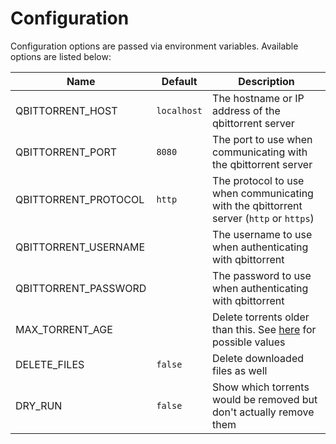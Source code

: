 # Configuration

Configuration options are passed via environment variables. Available options are listed below:

| Name | Default | Description |
|---|---|---|
| QBITTORRENT_HOST | `localhost` | The hostname or IP address of the qbittorrent server  |
| QBITTORRENT_PORT | `8080` | The port to use when communicating with the qbittorrent server |
| QBITTORRENT_PROTOCOL | `http` | The protocol to use when communicating with the qbittorrent server (`http` or `https`) |
| QBITTORRENT_USERNAME | | The username to use when authenticating with qbittorrent |
| QBITTORRENT_PASSWORD | | The password to use when authenticating with qbittorrent |
| MAX_TORRENT_AGE | | Delete torrents older than this. See [here](https://www.npmjs.com/package/parse-duration) for possible values |
| DELETE_FILES | `false` | Delete downloaded files as well |
| DRY_RUN | `false` | Show which torrents would be removed but don't actually remove them |

